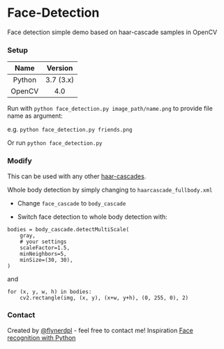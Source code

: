 # Face-Detection

Face detection simple demo based on haar-cascade samples in OpenCV

### Setup
| Name |  Version |
| :--: | :---: |
| Python | 3.7 (3.x) |
| OpenCV | 4.0 |

Run with `python face_detection.py image_path/name.png` to provide file name as argument:

e.g. `python face_detection.py friends.png`

Or run `python face_detection.py`

### Modify

This can be used with any other [haar-cascades](https://github.com/opencv/opencv/tree/master/data/haarcascades).

Whole body detection by simply changing to `haarcascade_fullbody.xml`

* Change `face_cascade` to `body_cascade`

* Switch face detection to whole body detection with:
```
bodies = body_cascade.detectMultiScale(
    gray,
    # your settings
    scaleFactor=1.5,
    minNeighbors=5,
    minSize=(30, 30),
)
```

and

```
for (x, y, w, h) in bodies:
    cv2.rectangle(img, (x, y), (x+w, y+h), (0, 255, 0), 2)
```


### Contact
Created by [@flynerdpl](https://www.flynerd.pl/) - feel free to contact me!
Inspiration [Face recognition with Python](https://realpython.com/blog/python/face-recognition-with-python/)